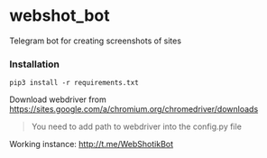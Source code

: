 # webshot_bot
Telegram bot for creating screenshots of sites


### Installation
` pip3 install -r requirements.txt `

Download webdriver from https://sites.google.com/a/chromium.org/chromedriver/downloads
> You need to add path to webdriver into the config.py file

Working instance: http://t.me/WebShotikBot

